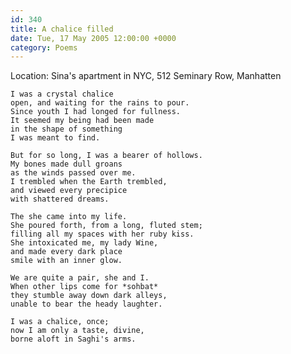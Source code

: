 ```yaml
---
id: 340
title: A chalice filled
date: Tue, 17 May 2005 12:00:00 +0000
category: Poems
---
```


Location: Sina's apartment in NYC, 512 Seminary Row, Manhatten

    I was a crystal chalice  
    open, and waiting for the rains to pour.  
    Since youth I had longed for fullness.  
    It seemed my being had been made  
    in the shape of something  
    I was meant to find.

    But for so long, I was a bearer of hollows.  
    My bones made dull groans  
    as the winds passed over me.  
    I trembled when the Earth trembled,  
    and viewed every precipice  
    with shattered dreams.

    The she came into my life.  
    She poured forth, from a long, fluted stem;  
    filling all my spaces with her ruby kiss.  
    She intoxicated me, my lady Wine,  
    and made every dark place  
    smile with an inner glow.

    We are quite a pair, she and I.  
    When other lips come for *sohbat*  
    they stumble away down dark alleys,  
    unable to bear the heady laughter.

    I was a chalice, once;  
    now I am only a taste, divine,  
    borne aloft in Saghi's arms.


